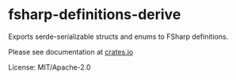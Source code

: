 # fsharp-definitions-derive

Exports serde-serializable structs and enums to FSharp definitions.

Please see documentation at [crates.io](https://crates.io/crates/fsharp-definitions)

License: MIT/Apache-2.0
